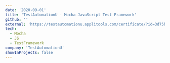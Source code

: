 ```yaml
---
date: '2020-09-01'
title: 'TestAutomationU - Mocha JavaScript Test Framework'
github: ''
external: 'https://testautomationu.applitools.com/certificate/?id=3d75b516'
tech:
  - Mocha
  - JS
  - TestFramework
company: 'TestAutomationU'
showInProjects: false
---
```


